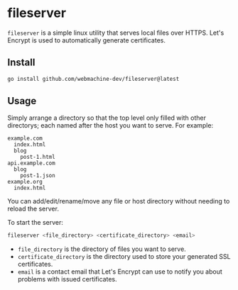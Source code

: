 # fileserver

`fileserver` is a simple linux utility that serves local files over HTTPS.
Let's Encrypt is used to automatically generate certificates.

## Install

```bash
go install github.com/webmachine-dev/fileserver@latest
```

## Usage
Simply arrange a directory so that the top level only filled with other directorys; each named after the host you want to serve.
For example:

```
example.com
  index.html
  blog
    post-1.html
api.example.com
  blog
    post-1.json
example.org
  index.html
```

You can add/edit/rename/move any file or host directory without needing to reload the server.

To start the server:
```bash
fileserver <file_directory> <certificate_directory> <email>
```

- `file_directory` is the directory of files you want to serve.
- `certificate_directory` is the directory used to store your generated SSL certificates.
- `email` is a contact email that Let's Encrypt can use to notify you about problems with issued certificates.
